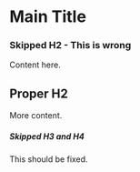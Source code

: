 # Main Title

### Skipped H2 - This is wrong

Content here.

## Proper H2

More content.

##### Skipped H3 and H4

This should be fixed.
